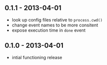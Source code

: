 ## 0.1.1 - 2013-04-01

* look up config files relative to `process.cwd()`
* change event names to be more consitent
* expose execution time in `done` event

## 0.1.0 - 2013-04-01

* intial functioning release
